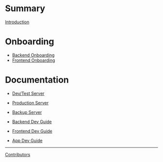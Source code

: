 # Summary

[Introduction](README.md)

# Onboarding

- [Backend Onboarding](onboarding-backend.md)
- [Frontend Onboarding](onboarding-frontend.md)

# Documentation

- [Dev/Test Server]()
- [Production Server]()
- [Backup Server]()

- [Backend Dev Guide](backend_dev.md)

- [Frontend Dev Guide]()

- [App Dev Guide]()

--------

[Contributors]()
